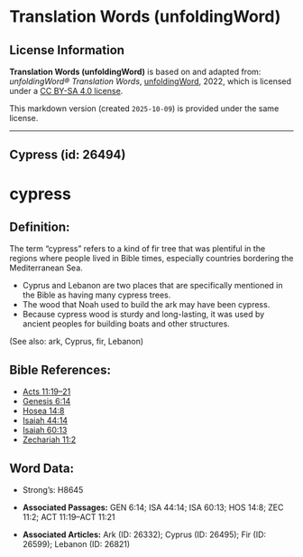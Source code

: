 # Translation Words (unfoldingWord)

## License Information

**Translation Words (unfoldingWord)** is based on and adapted from: _unfoldingWord® Translation Words_, [unfoldingWord](https://unfoldingword.org/utw), 2022, which is licensed under a [CC BY-SA 4.0 license](https://creativecommons.org/licenses/by-sa/4.0/legalcode.en).

This markdown version (created `2025-10-09`) is provided under the same license.



--------------------------------

## Cypress (id: 26494)

cypress
=======

Definition:
-----------

The term “cypress” refers to a kind of fir tree that was plentiful in the regions where people lived in Bible times, especially countries bordering the Mediterranean Sea.

* Cyprus and Lebanon are two places that are specifically mentioned in the Bible as having many cypress trees.
* The wood that Noah used to build the ark may have been cypress.
* Because cypress wood is sturdy and long\-lasting, it was used by ancient peoples for building boats and other structures.

(See also: ark, Cyprus, fir, Lebanon)

Bible References:
-----------------

* [Acts 11:19–21](https://ref.ly/Acts11:19-Acts11:21)
* [Genesis 6:14](https://ref.ly/Gen6:14)
* [Hosea 14:8](https://ref.ly/Hos14:8)
* [Isaiah 44:14](https://ref.ly/Isa44:14)
* [Isaiah 60:13](https://ref.ly/Isa60:13)
* [Zechariah 11:2](https://ref.ly/Zech11:2)

Word Data:
----------

* Strong’s: H8645

* **Associated Passages:** GEN 6:14; ISA 44:14; ISA 60:13; HOS 14:8; ZEC 11:2; ACT 11:19–ACT 11:21
* **Associated Articles:** Ark (ID: 26332); Cyprus (ID: 26495); Fir (ID: 26599); Lebanon (ID: 26821)

